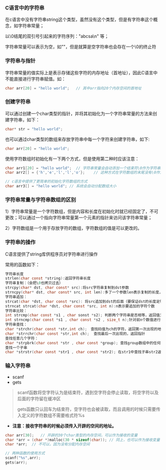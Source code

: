 ### C语言中的字符串

在c语言中没有字符串string这个类型，虽然没有这个类型，但是有字符串这个概念，如字符串常量；

以\0结尾的双引号引起来的字符序列："abcsa\n" 等；

字符串常量可以表示为空，如""，但是就算是空字符串也会存在一个\0的终止符



### 字符串与指针

字符串常量的值实际上是表示存储这些字符的内存地址（首地址），因此C语言中不能直接进行字符串赋值。如：

```c
char arr[20] = "hello world"; 	// 其中arr指向20个内存空间的首地址
```



### 创建字符串

可以通过创建一个char类型的指针，并将其初始化为一个字符串常量的方法来创建字符串，如下：

```c
char* str = "hello world";
```

也可以通过char类型的数组来存放字符串中每一个字符来创建字符串，如下:

```c
char arr[20] = "hello world";
```

使用字符数组时初始化有一下两个方式，但是使用第二种时应该注意：

```c
char arr1[20] = "hello world";	// 字符串常量会自动添加一个结束符\0作为字符串结束
char arr2[] = {'h','e','l','l','o'};	// 这种方式在字符数组的末尾没有\0作为结束符，作为字 //符串输出时，会一直向后读取，知道遇到结束符为止（烫烫烫烫烫）

// c语言中提供了更简单的初始化字符数组的方式
char arr3[] = "hello world"; // 系统会自动分配数组大小 
```

### 字符串常量与字符串数组的区别

1）字符串常量是一个字符数组，但是内容和长度在初始化时就已经固定了，不可更改；可以通过一个指向字符串常量第一个元素的指针来访问该字符串常量；

2）字符数组是一个用于存放字符的数组，字符数组的值是可以更改的。

### 字符串的操作

C语言提供了string库供程序员对字符串进行操作

常用的函数如下：

```c
字符串长度
strlen(char const *string):返回字符串长度
字符串复制：（会把\0也拷贝过去）
strcpy(char* dst, char const* src):将src字符串复制到dst参数
strncpy(char* dst, char const* src, int len):多了一个参数len表示复制的长度，剩余的用		NULL填充
字符串追加：
strcat(char *dst, char const *src): 将src追加到dst的后面（要保证dst的长度足够容纳src）
strncat strcat(char *dst, char const *src, int n):n表示要追加的字符个数
字符串比较：
int strcmp(char const *s1 , char sonst *s2); 判断两个字符串是否相等，返回值为-1,0,1
int strncmp(char const *s1 , char const *s2 , size_t n);针对前n个数值进行比较
字符串查找：
char *strchr(char const *str,int ch);　查找码值为ch的字符，返回第一次出现的地址指针
char *strrchr(char const *str,int ch);	查找最后一次出现的，返回指针
查找任意几个字符：
char *strpbrk(char const *str , char const *group); 查找group数组中的任何一组字符第一		次出现在字符串中的位置
查找一个子串
char *strstr(char const *str1 , char const *str2); 在str1中查找子串str2返回起始位置

```

### 输入字符串

- scanf
- gets

> scanf函数将空字符认为是结束符，遇到空字符会停止读取，将空字符以及后面的字符留在缓冲区
>
> gets函数只认回车为结束符，空字符也会被读取，而且调用的时候只需要传入定义的字符数组不需要格式符%s

- **注意：接收字符串的时候必须传入开辟的空间的地址。**

```c
char arr[30];	// 开辟的30个char类型的内存空间，可以作为接收的变量
char *arr = (char *)malloc(30 * sizeof(char)); // 同上，也可以作为接收变量
char *arr;	// 不可以，因为没有分配内存空间

// 两种函数的使用方式
scanf("%s",arr);
gets(arr);
```

